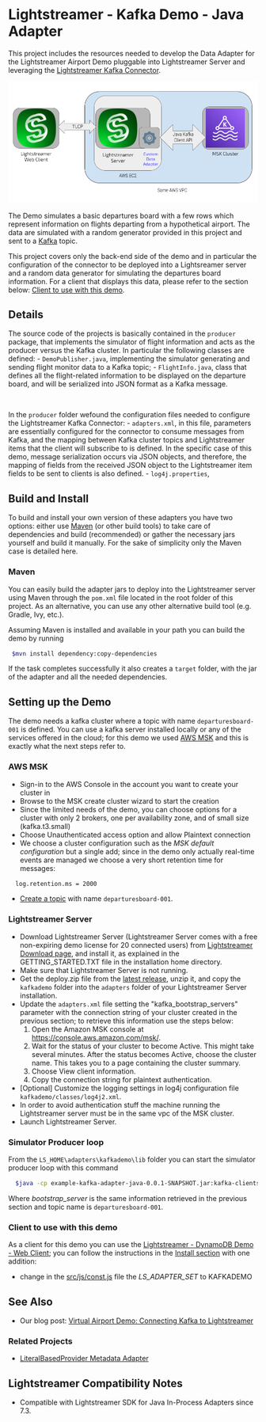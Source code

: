 # Lightstreamer - Kafka Demo - Java Adapter

This project includes the resources needed to develop the Data Adapter for the Lightstreamer Airport Demo pluggable into Lightstreamer Server and leveraging the [Lightstreamer Kafka Connector](https://github.com/Lightstreamer/Lightstreamer-kafka-connector).

![Infrastructure](infrastructure.png)<br>

The Demo simulates a basic departures board with a few rows which represent information on flights departing from a hypothetical airport.
The data are simulated with a random generator provided in this project and sent to a [Kafka](https://kafka.apache.org/) topic.

This project covers only the back-end side of the demo and in particular the configuration of the connector to be deployed into a Lightsreamer server and a random data generator for simulating the departures board information. For a client that displays this data, please refer to the section below: [Client to use with this demo](https://github.com/Lightstreamer/Lightstreamer-example-Kafka-adapter-java#client-to-use-with-this-demo).

## Details

The source code of the projects is basically contained in the `producer` package, that implements the simulator of flight information and acts as the producer versus the Kafka cluster. In particular the following classes are defined:
    - `DemoPublisher.java`, implementing the simulator generating and sending flight monitor data to a Kafka topic;
    - `FlightInfo.java`, class that defines all the flight-related information to be displayed on the departure board, and will be serialized into JSON format as a Kafka message.

<br>

In the `producer` folder wefound the configuration files needed to configure the Lightstreamer Kafka Connector:
     - `adapters.xml`, in  this file, parameters are essentially configured for the connector to consume messages from Kafka, and the mapping between Kafka cluster topics and Lightstreamer items that the client will subscribe to is defined. In the specific case of this demo, message serialization occurs via JSON objects, and therefore, the mapping of fields from the received JSON object to the Lightstreamer item fields to be sent to clients is also defined.
     - `log4j.properties`,

## Build and Install

To build and install your own version of these adapters you have two options:
either use [Maven](https://maven.apache.org/) (or other build tools) to take care of dependencies and build (recommended) or gather the necessary jars yourself and build it manually.
For the sake of simplicity only the Maven case is detailed here.

### Maven

You can easily build the adapter jars to deploy into the Lightstreamer server using Maven through the `pom.xml` file located in the root folder of this project. As an alternative, you can use any other alternative build tool (e.g. Gradle, Ivy, etc.).

Assuming Maven is installed and available in your path you can build the demo by running
```sh 
 $mvn install dependency:copy-dependencies 
```

If the task completes successfully it also creates a `target` folder, with the jar of the adapter and all the needed dependencies.

## Setting up the Demo

The demo needs a kafka cluster where a topic with name `departuresboard-001` is defined. You can use a kafka server installed locally or any of the services offered in the cloud; for this demo we used [AWS MSK](https://aws.amazon.com/msk/?nc2=type_a) and this is exactly what the next steps refer to. 

### AWS MSK

 - Sign-in to the AWS Console in the account you want to create your cluster in 
 - Browse to the MSK create cluster wizard to start the creation 
 - Since the limited needs of the demo, you can choose options for a cluster with only 2 brokers, one per availability zone, and of small size (kafka.t3.small)
 - Choose Unauthenticated access option and allow Plaintext connection
 - We choose a cluster configuration such as the *MSK default configuration* but a single add; since in the demo only actually real-time events are managed we choose a very short retention time for messages:

```sh 
  log.retention.ms = 2000
```

 - [Create a topic](https://docs.aws.amazon.com/msk/latest/developerguide/create-topic.html) with name `departuresboard-001`.

### Lightstreamer Server

 - Download Lightstreamer Server (Lightstreamer Server comes with a free non-expiring demo license for 20 connected users) from [Lightstreamer Download page](https://lightstreamer.com/download/), and install it, as explained in the GETTING_STARTED.TXT file in the installation home directory.
 - Make sure that Lightstreamer Server is not running.
 - Get the deploy.zip file from the [latest release](https://github.com/Lightstreamer/Lightstreamer-example-Kafka-adapter-java/releases), unzip it, and copy the `kafkademo` folder into the `adapters` folder of your Lightstreamer Server installation.
 - Update the `adapters.xml` file setting the "kafka_bootstrap_servers" parameter with the connection string of your cluster created in the previous section; to retrieve this information use the steps below:
    1. Open the Amazon MSK console at https://console.aws.amazon.com/msk/.
    2. Wait for the status of your cluster to become Active. This might take several minutes. After the status becomes Active, choose the cluster name. This takes you to a page containing the cluster summary.
    3. Choose View client information.
    4. Copy the connection string for plaintext authentication.
 - [Optional] Customize the logging settings in log4j configuration file `kafkademo/classes/log4j2.xml`.
 - In order to avoid authentication stuff the machine running the Lightstreamer server must be in the same vpc of the MSK cluster.
 - Launch Lightstreamer Server.

### Simulator Producer loop

From the `LS_HOME\adapters\kafkademo\lib` folder you can start the simulator producer loop with this command 

```sh 
  $java -cp example-kafka-adapter-java-0.0.1-SNAPSHOT.jar:kafka-clients-3.2.2.jar:log4j-api-2.18.0.jar:log4j-core-2.18.0.jar:lz4-java-1.8.0.jar:snappy-java-1.1.8.4:slf4j-api-2.0.1.jar com.lightstreamer.examples.kafkademo.producer.DemoPublisher boostrap_server topic_name
```

Where *bootstrap_server* is the same information retrieved in the previous section and topic name is `departuresboard-001`.

### Client to use with this demo

As a client for this demo you can use the [Lightstreamer - DynamoDB Demo - Web Client](https://github.com/Lightstreamer/Lightstreamer-example-DynamoDB-client-javascript); you can follow the instructions in the [Install section](https://github.com/Lightstreamer/Lightstreamer-example-DynamoDB-client-javascript#install) with one addition:

 - change in the [src/js/const.js](https://github.com/Lightstreamer/Lightstreamer-example-DynamoDB-client-javascript/blob/master/src/js/const.js) file the *LS_ADAPTER_SET* to KAFKADEMO

## See Also

* Our blog post: [Virtual Airport Demo: Connecting Kafka to Lightstreamer](https://blog.lightstreamer.com/2023/03/virtual-airport-demo-connecting-kafka.html)

### Related Projects

* [LiteralBasedProvider Metadata Adapter](https://github.com/Lightstreamer/Lightstreamer-lib-adapter-java-inprocess#literalbasedprovider-metadata-adapter)

## Lightstreamer Compatibility Notes

- Compatible with Lightstreamer SDK for Java In-Process Adapters since 7.3.